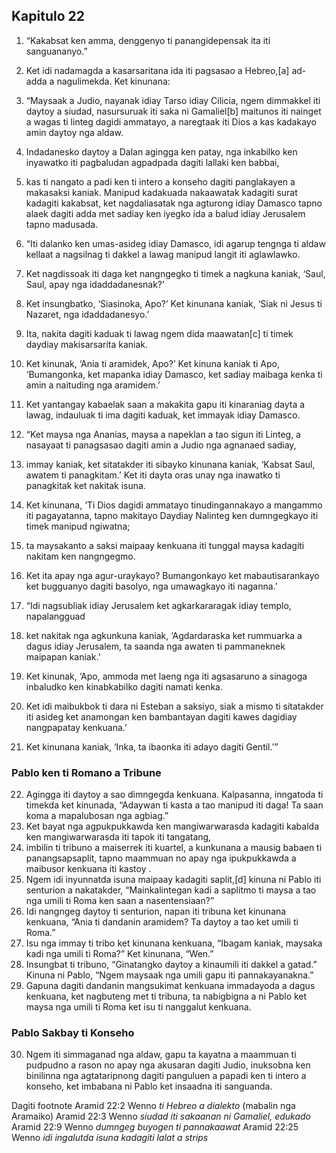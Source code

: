 Kapitulo 22
-----------

1. “Kakabsat ken amma, denggenyo ti panangidepensak ita iti sanguananyo.”

2. Ket idi nadamagda a kasarsaritana ida iti pagsasao a Hebreo,[a] ad-adda a nagulimekda. Ket kinunana:

3. “Maysaak a Judio, nayanak idiay Tarso idiay Cilicia, ngem dimmakkel iti daytoy a siudad, nasursuruak iti saka ni Gamaliel[b] maitunos iti nainget a wagas ti linteg dagidi ammatayo, a naregtaak iti Dios a kas kadakayo amin daytoy nga aldaw.
4. Indadanesko daytoy a Dalan agingga ken patay, nga inkabilko ken inyawatko iti pagbaludan agpadpada dagiti lallaki ken babbai,
5. kas ti nangato a padi ken ti intero a konseho dagiti panglakayen a makasaksi kaniak. Manipud kadakuada nakaawatak kadagiti surat kadagiti kakabsat, ket nagdaliasatak nga agturong idiay Damasco tapno alaek dagiti adda met sadiay ken iyegko ida a balud idiay Jerusalem tapno madusada.

6. “Iti dalanko ken umas-asideg idiay Damasco, idi agarup tengnga ti aldaw kellaat a nagsilnag ti dakkel a lawag manipud langit iti aglawlawko.
7. Ket nagdissoak iti daga ket nangngegko ti timek a nagkuna kaniak, ‘Saul, Saul, apay nga idaddadanesnak?’
8. Ket insungbatko, ‘Siasinoka, Apo?’ Ket kinunana kaniak, ‘Siak ni Jesus ti Nazaret, nga idaddadanesyo.’
9. Ita, nakita dagiti kaduak ti lawag ngem dida maawatan[c] ti timek daydiay makisarsarita kaniak.
10. Ket kinunak, ‘Ania ti aramidek, Apo?’ Ket kinuna kaniak ti Apo, ‘Bumangonka, ket mapanka idiay Damasco, ket sadiay maibaga kenka ti amin a naituding nga aramidem.’
11. Ket yantangay kabaelak saan a makakita gapu iti kinaraniag dayta a lawag, indauluak ti ima dagiti kaduak, ket immayak idiay Damasco.

12. “Ket maysa nga Ananias, maysa a napeklan a tao sigun iti Linteg, a nasayaat ti panagsasao dagiti amin a Judio nga agnanaed sadiay,
13. immay kaniak, ket sitatakder iti sibayko kinunana kaniak, ‘Kabsat Saul, awatem ti panagkitam.’ Ket iti dayta oras unay nga inawatko ti panagkitak ket nakitak isuna.
14. Ket kinunana, ‘Ti Dios dagidi ammatayo tinudingannakayo a mangammo iti pagayatanna, tapno makitayo Daydiay Nalinteg ken dumngegkayo iti timek manipud ngiwatna;
15. ta maysakanto a saksi maipaay kenkuana iti tunggal maysa kadagiti nakitam ken nangngegmo.
16. Ket ita apay nga agur-uraykayo? Bumangonkayo ket mabautisarankayo ket bugguanyo dagiti basolyo, nga umawagkayo iti naganna.’

17. “Idi nagsubliak idiay Jerusalem ket agkarkararagak idiay templo, napalangguad
18. ket nakitak nga agkunkuna kaniak, ‘Agdardaraska ket rummuarka a dagus idiay Jerusalem, ta saanda nga awaten ti pammaneknek maipapan kaniak.’
19. Ket kinunak, ‘Apo, ammoda met laeng nga iti agsasaruno a sinagoga inbaludko ken kinabkabilko dagiti namati kenka.
20. Ket idi maibukbok ti dara ni Esteban a saksiyo, siak a mismo ti sitatakder iti asideg ket anamongan ken bambantayan dagiti kawes dagidiay nangpapatay kenkuana.’
21. Ket kinunana kaniak, ‘Inka, ta ibaonka iti adayo dagiti Gentil.’”

### Pablo ken ti Romano a Tribune

22. Agingga iti daytoy a sao dimngegda kenkuana. Kalpasanna, inngatoda ti timekda ket kinunada, “Adaywan ti kasta a tao manipud iti daga! Ta saan koma a mapalubosan nga agbiag.”
23. Ket bayat nga agpukpukkawda ken mangiwarwarasda kadagiti kabalda ken mangiwarwarasda iti tapok iti tangatang,
24. imbilin ti tribuno a maiserrek iti kuartel, a kunkunana a mausig babaen ti panangsapsaplit, tapno maammuan no apay nga ipukpukkawda a maibusor kenkuana iti kastoy .
25. Ngem idi inyunnatda isuna maipaay kadagiti saplit,[d] kinuna ni Pablo iti senturion a nakatakder, “Mainkalintegan kadi a saplitmo ti maysa a tao nga umili ti Roma ken saan a nasentensiaan?”
26. Idi nangngeg daytoy ti senturion, napan iti tribuna ket kinunana kenkuana, “Ania ti dandanin aramidem? Ta daytoy a tao ket umili ti Roma.”
27. Isu nga immay ti tribo ket kinunana kenkuana, “Ibagam kaniak, maysaka kadi nga umili ti Roma?” Ket kinunana, “Wen.”
28. Insungbat ti tribuno, “Ginatangko daytoy a kinaumili iti dakkel a gatad.” Kinuna ni Pablo, “Ngem maysaak nga umili gapu iti pannakayanakna.”
29. Gapuna dagiti dandanin mangsukimat kenkuana immadayoda a dagus kenkuana, ket nagbuteng met ti tribuna, ta nabigbigna a ni Pablo ket maysa nga umili ti Roma ket isu ti nanggalut kenkuana.

### Pablo Sakbay ti Konseho

30. Ngem iti simmaganad nga aldaw, gapu ta kayatna a maammuan ti pudpudno a rason no apay nga akusaran dagiti Judio, inuksobna ken binilinna nga agtataripnong dagiti panguluen a papadi ken ti intero a konseho, ket imbabana ni Pablo ket insaadna iti sanguanda.

Dagiti footnote
Aramid 22:2 Wenno *ti Hebreo a dialekto* (mabalin nga Aramaiko)
Aramid 22:3 Wenno *siudad iti sakaanan ni Gamaliel, edukado*
Aramid 22:9 Wenno *dumngeg buyogen ti pannakaawat*
Aramid 22:25 Wenno *idi ingalutda isuna kadagiti lalat a strips*